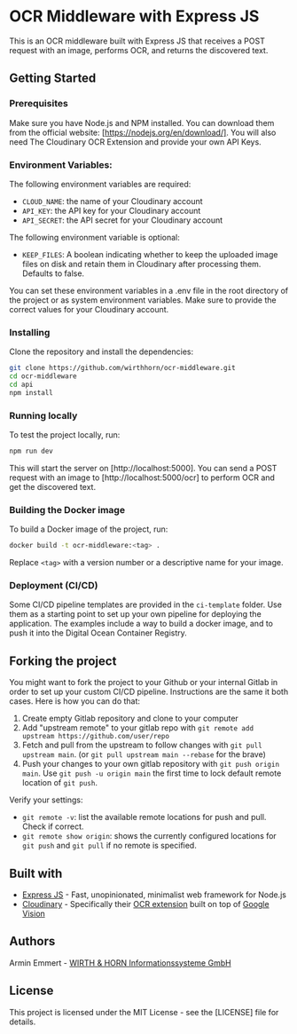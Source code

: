 # OCR Middleware with Express JS

This is an OCR middleware built with Express JS that receives a POST request with an image, performs OCR, and returns the discovered text.

## Getting Started

### Prerequisites

Make sure you have Node.js and NPM installed. You can download them from the official website: [https://nodejs.org/en/download/].
You will also need The Cloudinary OCR Extension and provide your own API Keys.

### Environment Variables:

The following environment variables are required:

- `CLOUD_NAME`: the name of your Cloudinary account
- `API_KEY`: the API key for your Cloudinary account
- `API_SECRET`: the API secret for your Cloudinary account

The following environment variable is optional:

- `KEEP_FILES`: A boolean indicating whether to keep the uploaded image files on disk and retain them in Cloudinary after processing them. Defaults to false.

You can set these environment variables in a .env file in the root directory of the project or as system environment variables. Make sure to provide the correct values for your Cloudinary account.
### Installing

Clone the repository and install the dependencies:

```sh
git clone https://github.com/wirthhorn/ocr-middleware.git
cd ocr-middleware
cd api
npm install
```

### Running locally

To test the project locally, run:

```sh
npm run dev
```

This will start the server on [http://localhost:5000]. You can send a POST request with an image to [http://localhost:5000/ocr] to perform OCR and get the discovered text.

### Building the Docker image

To build a Docker image of the project, run:

```sh
docker build -t ocr-middleware:<tag> .
```
Replace `<tag>` with a version number or a descriptive name for your image.

### Deployment (CI/CD)

Some CI/CD pipeline templates are provided in the `ci-template` folder. Use them as a starting point to set up your own pipeline for deploying the application. The examples include a way to build a docker image, and to push it into the Digital Ocean Container Registry.


## Forking the project

You might want to fork the project to your Github or your internal Gitlab in order to set up your custom CI/CD pipeline. Instructions are the same it both cases. Here is how you can do that:

1. Create empty Gitlab repository and clone to your computer
2. Add "upstream remote" to your gitlab repo with `git remote add upstream https://github.com/user/repo`
3. Fetch and pull from the upstream to follow changes with `git pull upstream main`. (or `git pull upstream main --rebase` for the brave)
4. Push your changes to your own gitlab repository with `git push origin main`. Use `git push -u origin main` the first time to lock default remote location of `git push`.

Verify your settings:

- `git remote -v`: list the available remote locations for push and pull. Check if correct.
- `git remote show origin`: shows the currently configured locations for `git push` and `git pull` if no remote is specified.

## Built with

- [Express JS](https://expressjs.com/) - Fast, unopinionated, minimalist web framework for Node.js
- [Cloudinary](https://cloudinary.com/) - Specifically their [OCR extension](https://cloudinary.com/documentation/ocr_text_detection_and_extraction_addon) built on top of [Google Vision](https://cloud.google.com/vision/docs/ocr)

## Authors

Armin Emmert - [WIRTH & HORN Informationssysteme GmbH](https://www.wirth-horn.de/)

## License

This project is licensed under the MIT License - see the [LICENSE] file for details.